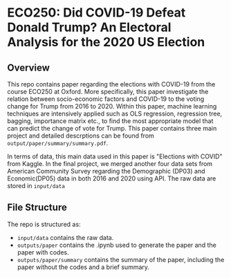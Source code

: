 # ECO250: Did COVID-19 Defeat Donald Trump? An Electoral Analysis for the 2020 US Election

## Overview

This repo contains paper regarding the elections with COVID-19 from the course ECO250 at Oxford. More specifically, this paper investigate the relation between socio-economic factors and COVID-19 to the voting change for Trump from 2016 to 2020. Within this paper, machine learning techniques are intensively applied such as OLS regression, regression tree, bagging, importance matrix etc., to find the most appropriate model that can predict the change of vote for Trump. This paper contains three main project and detailed descrptions can be found from `output/paper/summary/summary.pdf`.

In terms of data, this main data used in this paper is "Elections with COVID" from Kaggle. In the final project, we merged another four data sets from American Community Survey regarding the Demographic (DP03) and Economic(DP05) data in both 2016 and 2020 using API. The raw data are stored in `input/data`

## File Structure

The repo is structured as:

-   `input/data` contains the raw data.
-   `outputs/paper` contains the .ipynb used to generate the paper and the paper with codes.
-   `outputs/paper/summary` contains the summary of the paper, including the paper without the codes and a brief summary.